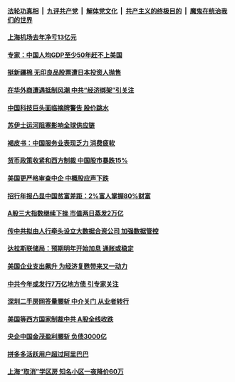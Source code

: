 

####  [法轮功真相](../../../../basic/blob/master/README.md?t=03271730) &nbsp;|&nbsp; [九评共产党](../../../../9ping.md/blob/master/README.md?t=03271730) &nbsp;|&nbsp; [解体党文化](../../../../jtdwh.md/blob/master/README.md?t=03271730)  &nbsp;|&nbsp; [共产主义的终极目的](../../../../gczydzjmd.md/blob/master/README.md?t=03271730) &nbsp;|&nbsp; [魔鬼在统治我们的世界](../../../../mgztzwmdsj.md/blob/master/README.md?t=03271730) 

#### [上海机场去年净亏13亿元](../pages/soh7/488531.md?t=03271730) 
#### [专家：中国人均GDP至少50年赶不上美国](../pages/soh7/488513.md?t=03271730) 
#### [挺新疆棉 无印良品股票遭日本投资人抛售](../pages/soh7/488495.md?t=03271730) 
#### [在华外商遭遇抵制风潮 中共“经济绑架”引关注](../pages/soh7/488483.md?t=03271730) 
#### [中国科技巨头面临摘牌警告 股价跳水](../pages/soh7/488165.md?t=03271730) 
#### [苏伊士运河阻塞影响全球供应链](../pages/soh7/488141.md?t=03271730) 
#### [褐皮书：中国服务业表现乏力 消费疲软](../pages/soh7/488117.md?t=03271730) 
#### [货币政策收紧和西方制裁 中国股市暴跌15%  ](../pages/soh7/488105.md?t=03271730) 
#### [美国更严格审查中企 中概股应声下跌](../pages/soh7/487754.md?t=03271730) 
#### [招行年报凸显中国贫富差距：2%富人掌握80%财富](../pages/soh7/487742.md?t=03271730) 
#### [A股三大指数继续下挫 市值两日蒸发2万亿](../pages/soh7/487733.md?t=03271730) 
#### [传中共拟由人行牵头设立大数据合资公司 加强数据管控](../pages/soh7/487688.md?t=03271730) 
#### [达拉斯联储局：预期明年开始加息 通胀或稳定](../pages/soh7/487487.md?t=03271730) 
#### [美国企业支出飙升 为经济复甦带来又一动力](../pages/soh7/487331.md?t=03271730) 
#### [中共今年或发行7万亿地方债 引专家关注](../pages/soh7/487319.md?t=03271730) 
#### [深圳二手房网签量腰斩 中介关门 从业者转行 ](../pages/soh7/487304.md?t=03271730) 
#### [美国等西方国家制裁中共  A股全线收跌](../pages/soh7/487280.md?t=03271730) 
#### [央企中国金茂盈利腰斩 负债3000亿](../pages/soh7/486947.md?t=03271730) 
#### [拼多多活跃用户超过阿里巴巴](../pages/soh7/486932.md?t=03271730) 
#### [上海“取消”学区房 知名小区一夜降价60万](../pages/soh7/486917.md?t=03271730) 
